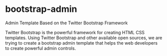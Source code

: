 bootstrap-admin
===============

Admin Template Based on the Twitter Bootstrap Framework

Twitter Bootstrap is the powerful framework for creating HTML CSS templates. Using Twitter Bootstrap and other available open sources, we are trying to create a bootstrap admin template that helps the web developers to create powerful admin controls.


